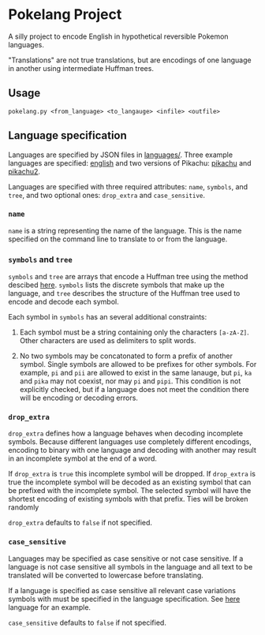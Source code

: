 # Pokelang Project

A silly project to encode English in hypothetical reversible Pokemon languages.

"Translations" are not true translations, but are encodings of one language in
another using intermediate Huffman trees.

## Usage

```shell
pokelang.py <from_language> <to_langauge> <infile> <outfile>
```

## Language specification

Languages are specified by JSON files in [languages/](languages/). Three example
languages are specified: [english](languages/english.json) and two versions of
Pikachu: [pikachu](languages/pikachu.json) and
[pikachu2](languages/pikachu2.json).

Languages are specified with three required attributes: `name`, `symbols`, and
`tree`, and two optional ones: `drop_extra` and `case_sensitive`.

### `name`

`name` is a string representing the name of the language. This is the name
specified on the command line to translate to or from the language.

### `symbols` and `tree`

`symbols` and `tree` are arrays that encode a Huffman tree using the method
descibed [here](https://stackoverflow.com/a/34603070). `symbols` lists the
discrete symbols that make up the language, and `tree` describes the structure
of the Huffman tree used to encode and decode each symbol.

Each symbol in `symbols` has an several additional constraints:

1. Each symbol must be a string containing only the characters `[a-zA-Z]`. Other
characters are used as delimiters to split words.

2. No two symbols may be concatonated to form a prefix of another symbol.
Single symbols are allowed to be prefixes for other symbols. For example, `pi`
and `pii` are allowed to exist in the same lanauge, but `pi`, `ka` and `pika`
may not coexist, nor may `pi` and `pipi`. This condition is not explicitly
checked, but if a language does not meet the condition there will be encoding
or decoding errors.

### `drop_extra`

`drop_extra` defines how a language behaves when decoding incomplete symbols.
Because different languages use completely different encodings, encoding to
binary with one language and decoding with another may result in an incomplete
symbol at the end of a word.

If `drop_extra` is `true` this incomplete symbol will be dropped. If
`drop_extra` is true the incomplete symbol will be decoded as an existing
symbol that can be prefixed with the incomplete symbol. The selected symbol
will have the shortest encoding of existing symbols with that prefix. Ties will
be broken randomly

`drop_extra` defaults to `false` if not specified.

### `case_sensitive`

Languages may be specified as case sensitive or not case sensitive. If a
language is not case sensitive all symbols in the language and all text to be
translated will be converted to lowercase before translating.

If a language is specified as case sensitive all relevant case variations
symbols with  must be specified in the language specification. See
[here](languages/pikachu.json) language for an example.

`case_sensitive` defaults to `false` if not specified.